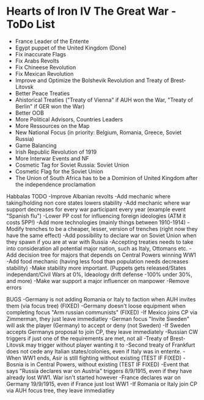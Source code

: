 # Hearts of Iron IV The Great War - ToDo List

- France Leader of the Entente
- Egypt puppet of the United Kingdom (Done)
- Fix inaccurate Flags
- Fix Arabs Revolts
- Fix Chineese Revolution
- Fix Mexican Revolution
- Improve and Optimize the Bolshevik Revolution and Treaty of Brest-Litovsk
- Better Peace Treaties
- Ahistorical Treaties ("Treaty of Vienna" if AUH won the War, "Treaty of Berlin" if GER won the War)
- Better OOB
- More Political Advisors, Countries Leaders
- More Ressources on the Map
- New National Focus (in priority: Belgium, Romania, Greece, Soviet Russia)
- Game Balancing
- Irish Republic Revolution of 1919
- More Interwar Events and NF 
- Cosmetic Tag for Soviet Russia: Soviet Union
- Cosmetic Flag for the Soviet Union
- The Union of South Africa has to be a Dominion of United Kingdom after the independence proclamation

Habbalas TODO
-Improve Albanian revolts
-Add mechanic where taking/holding non core states lowers stability
-Add mechanic where war support decreases for every war participant every year (example event "Spanish flu")
-Lower PP cost for influencing foreign ideologies (ATM it costs 5PP!)
-Add more technologies (mainly things between 1910-1914)
-Modify trenches to be a cheaper, lesser, version of trenches (right now they have the same effect)
-Add possibility to declare war on Soviet Union when they spawn if you are at war with Russia
-Accepting treaties needs to take into consideration all potential major nation, such as Italy, Ottomans etc.
-Add decision tree for majors that depends on Central Powers winning WW1
-Add food mechanic (having less food than population needs decreases stability)
-Make stability more important. (Puppets gets released/States independant/Civil Wars at 0%, Ideaology drift defense -100% under 30%, and more)
-Make war support a major influencer on manpower
-Remove errors

BUGS
-Germany is not adding Romania or Italy to faction when AUH invites them (via focus tree) (FIXED)
-Germany doesn't loose equipment when completing focus "Arm russian communists" (FIXED)
-If Mexico joins CP via Zimmerman, they just leave immediatley
-German focus "Invite Sweden" will ask the player (Germany) to accept or deny (not Sweden)
-If Sweden accepts Germanys proposal to join CP, they leave immediately
-Russian CW triggers if just one of the requirements are met, not all
-Treaty of Brest-Litovsk may trigger without player wanting it to
-Second treaty of Frankfurt does not cede any Italian states/colonies, even if Italy was in entente.
-When WW1 ends, Asir is still fighting without existing (TEST IF FIXED)
-Bosnia is in Central Powers, without existing (TEST IF FIXED)
-Event that says "Russia declares war on Austria" triggers 8/9/1915, even if they have already lost WW1. War isn't started however
-France declares war on Germany 19/9/1915, even if France just lost WW1
-If Romania or Italy join CP via AUH focus tree, they leave immediatley

